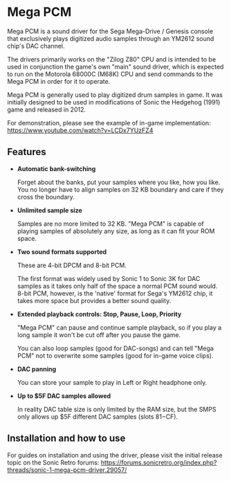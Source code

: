 # Mega PCM

Mega PCM is a sound driver for the Sega Mega-Drive / Genesis console that exclusively plays digitized audio samples through an YM2612 sound chip's DAC channel.

The drivers primarily works on the "Zilog Z80" CPU and is intended to be used in conjunction the game's own "main" sound driver, which is expected to run on the Motorola 68000C (M68K) CPU and send commands to the Mega PCM in order for it to operate.

Mega PCM is generally used to play digitized drum samples in game. 
It was initially designed to be used in modifications of Sonic the Hedgehog (1991) game and released in 2012.

For demonstration, please see the example of in-game implementation:
https://www.youtube.com/watch?v=LCDx7YUzFZ4


## Features

* __Automatic bank-switching__

    Forget about the banks, put your samples where you like, how you like. You no longer have to align samples on 32 KB boundary and care if they cross the boundary.

* __Unlimited sample size__

    Samples are no more limited to 32 KB. "Mega PCM" is capable of playing samples of absolutely any size, as long as it can fit your ROM space.

* __Two sound formats supported__

    These are 4-bit DPCM and 8-bit PCM.
    
    The first format was widely used by Sonic 1 to Sonic 3K for DAC samples as it takes only half of the space a normal PCM sound would. 8-bit PCM, however, is the 'native' format for Sega's YM2612 chip, it takes more space but provides a better sound quality.

* __Extended playback controls: Stop, Pause, Loop, Priority__

    "Mega PCM" can pause and continue sample playback, so if you play a long sample it won't be cut off after you pause the game.
    
    You can also loop samples (good for DAC-songs) and can tell "Mega PCM" not to overwrite some samples (good for in-game voice clips).
    
* __DAC panning__

    You can store your sample to play in Left or Right headphone only.

* __Up to $5F DAC samples allowed__

    In reality DAC table size is only limited by the RAM size, but the SMPS only allows up $5F different DAC samples (slots $81-$CF).


## Installation and how to use

For guides on installation and using the driver, please visit the initial release topic on the Sonic Retro forums: 
https://forums.sonicretro.org/index.php?threads/sonic-1-mega-pcm-driver.29057/
